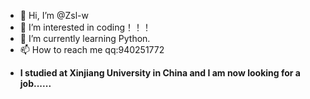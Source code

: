 - 👋 Hi, I’m @Zsl-w
- 👀 I’m interested in coding！！！
- 🌱 I’m currently learning Python.
- 📫 How to reach me qq:940251772

<!---
Zsl-w/Zsl-w is a ✨ special ✨ repository because its `README.md` (this file) appears on your GitHub profile.
You can click the Preview link to take a look at your changes.
--->

- **I studied at Xinjiang University in China and I am now looking for a job......**
